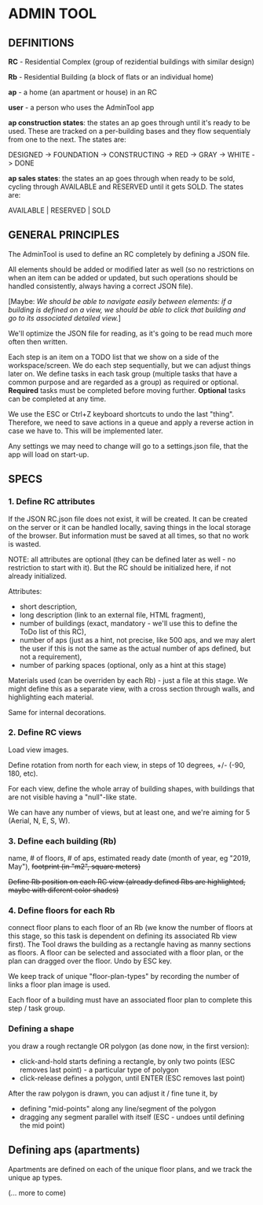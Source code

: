 # ADMIN TOOL

## DEFINITIONS

**RC** - Residential Complex (group of rezidential buildings with similar design)

**Rb** - Residential Building (a block of flats or an individual home)

**ap** - a home (an apartment or house) in an RC

**user** - a person who uses the AdminTool app

**ap construction states**: the states an ap goes through until it's ready to be used. These are tracked on a per-building bases and they flow sequentialy from one to the next. The states are:

DESIGNED -> FOUNDATION -> CONSTRUCTING -> RED -> GRAY -> WHITE -> DONE

**ap sales states**: the states an ap goes through when ready to be sold, cycling through AVAILABLE and RESERVED until it gets SOLD. The states are:

AVAILABLE | RESERVED | SOLD

## GENERAL PRINCIPLES

The AdminTool is used to define an RC completely by defining a JSON file.

All elements should be added or modified later as well (so no restrictions on when an item can be added or updated, but such operations should be handled consistently, always having a correct JSON file).

[Maybe: *We should be able to navigate easily between elements: if a building is defined on a view, we should be able to click that building and go to its associated detailed view.*]

We'll optimize the JSON file for reading, as it's going to be read much more often then written.

Each step is an item on a TODO list that we show on a side of the workspace/screen. We do each step sequentially, but we can adjust things later on. We define tasks in each task group (multiple tasks that have a common purpose and are regarded as a group) as required or optional. **Required** tasks must be completed before moving further. **Optional** tasks can be completed at any time.

We use the ESC or Ctrl+Z keyboard shortcuts to undo the last "thing". Therefore, we need to save actions in a queue and apply a reverse action in case we have to. This will be implemented later.

Any settings we may need to change will go to a settings.json file, that the app will load on start-up.

## SPECS

### 1. Define RC attributes

If the JSON RC.json file does not exist, it will be created. It can be created on the server or it can be handled locally, saving things in the local storage of the browser. But information must be saved at all times, so that no work is wasted.

NOTE: all attributes are optional (they can be defined later as well - no restriction to start with it). But the RC should be initialized here, if not already initialized.

Attributes:

- short description,
- long description (link to an external file, HTML fragment),
- number of buildings (exact, mandatory - we'll use this to define the ToDo list of this RC),
- number of aps (just as a hint, not precise, like 500 aps, and we may alert the user if this is not the same as the actual number of aps defined, but not a requirement),
- number of parking spaces (optional, only as a hint at this stage)

Materials used (can be overriden by each Rb) - just a file at this stage. We might define this as a separate view, with a cross section through walls, and highlighting each material.

Same for internal decorations.

### 2. Define RC views

Load view images.

Define rotation from north for each view, in steps of 10 degrees, +/- (-90, 180, etc).

For each view, define the whole array of building shapes, with buildings that are not visible having a "null"-like state.

We can have any number of views, but at least one, and we're aiming for 5 (Aerial, N, E, S, W).

### 3. Define each building (Rb)

name, # of floors, # of aps, estimated ready date (month of year, eg "2019, May"), ~~footprint (in "m2", square meters)~~

~~Define Rb position on each RC view (already defined Rbs are highlighted, maybe with diferent color shades)~~

### 4. Define floors for each Rb

connect floor plans to each floor of an Rb (we know the number of floors at this stage, so this task is dependent on defining its associated Rb view first). The Tool draws the building as a rectangle having as manny sections as floors. A floor can be selected and associated with a floor plan, or the plan can dragged over the floor. Undo by ESC key.

We keep track of unique "floor-plan-types" by recording the number of links a floor plan image is used.

Each floor of a building must have an associated floor plan to complete this step / task group.

### Defining a shape

you draw a rough rectangle OR polygon (as done now, in the first version):

- click-and-hold starts defining a rectangle, by only two points (ESC removes last point) - a particular type of polygon
- click-release defines a polygon, until ENTER (ESC removes last point)

After the raw polygon is drawn, you can adjust it / fine tune it, by

- defining "mid-points" along any line/segment of the polygon
- dragging any segment parallel with itself (ESC - undoes until defining the mid point)

## Defining aps (apartments)

Apartments are defined on each of the unique floor plans, and we track the unique ap types.

(... more to come)
